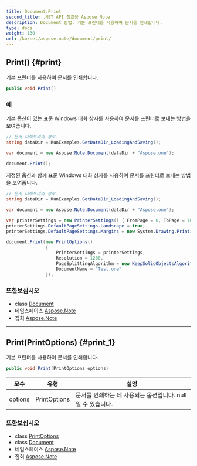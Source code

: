 ```yaml
---
title: Document.Print
second_title: .NET API 참조용 Aspose.Note
description: Document 방법. 기본 프린터를 사용하여 문서를 인쇄합니다.
type: docs
weight: 130
url: /ko/net/aspose.note/document/print/
---
```

## Print() {#print}

기본 프린터를 사용하여 문서를 인쇄합니다.

```csharp
public void Print()
```

### 예

기본 옵션이 있는 표준 Windows 대화 상자를 사용하여 문서를 프린터로 보내는 방법을 보여줍니다.

```csharp
// 문서 디렉토리의 경로.
string dataDir = RunExamples.GetDataDir_LoadingAndSaving();

var document = new Aspose.Note.Document(dataDir + "Aspose.one");

document.Print();
```

지정된 옵션과 함께 표준 Windows 대화 상자를 사용하여 문서를 프린터로 보내는 방법을 보여줍니다.

```csharp
// 문서 디렉토리의 경로.
string dataDir = RunExamples.GetDataDir_LoadingAndSaving();

var document = new Aspose.Note.Document(dataDir + "Aspose.one");

var printerSettings = new PrinterSettings() { FromPage = 0, ToPage = 10 };
printerSettings.DefaultPageSettings.Landscape = true;
printerSettings.DefaultPageSettings.Margins = new System.Drawing.Printing.Margins(50, 50, 150, 50);

document.Print(new PrintOptions()
               {
                   PrinterSettings = printerSettings,
                   Resolution = 1200,
                   PageSplittingAlgorithm = new KeepSolidObjectsAlgorithm(),
                   DocumentName = "Test.one"
               });
```

### 또한보십시오

* class [Document](../)
* 네임스페이스 [Aspose.Note](../../document/)
* 집회 [Aspose.Note](../../../)

---

## Print(PrintOptions) {#print_1}

기본 프린터를 사용하여 문서를 인쇄합니다.

```csharp
public void Print(PrintOptions options)
```

| 모수 | 유형 | 설명 |
| --- | --- | --- |
| options | PrintOptions | 문서를 인쇄하는 데 사용되는 옵션입니다. null일 수 있습니다. |

### 또한보십시오

* class [PrintOptions](../../../aspose.note.saving/printoptions/)
* class [Document](../)
* 네임스페이스 [Aspose.Note](../../document/)
* 집회 [Aspose.Note](../../../)


